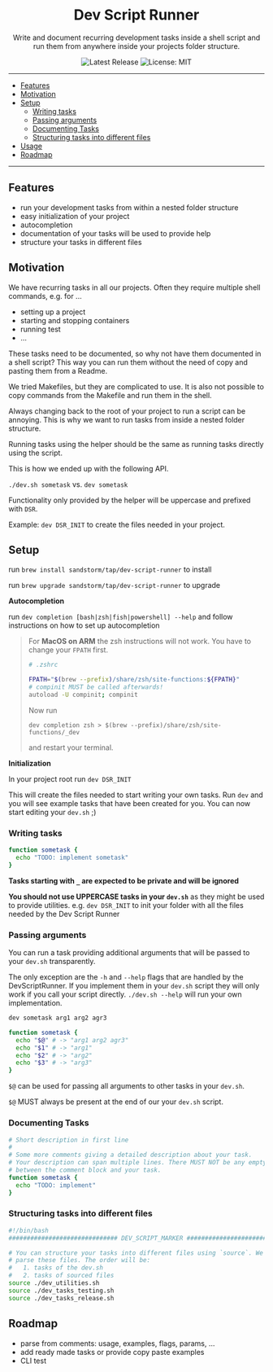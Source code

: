 <h1 align="center">Dev Script Runner</h1>
<p align="center">Write and document recurring development tasks inside a shell script and run them from anywhere inside your projects folder structure.</p>

<p align="center">

<a style="text-decoration: none" href="https://github.com/sandstorm/dev-script-runner/releases">
<img src="https://img.shields.io/github/v/release/sandstorm/dev-script-runner?style=flat-square" alt="Latest Release">
</a>

<a style="text-decoration: none" href="https://opensource.org/licenses/MIT">
<img src="https://img.shields.io/badge/License-MIT-yellow.svg?style=flat-square" alt="License: MIT">
</a>

</p>

----

* [Features](#features)
* [Motivation](#motivation)
* [Setup](#setup)
  * [Writing tasks](#writing-tasks)
  * [Passing arguments](#passing-arguments)
  * [Documenting Tasks](#documenting-tasks)
  * [Structuring tasks into different files](#structuring-tasks-into-different-files)
* [Usage](#usage)
* [Roadmap](#roadmap)

----

## Features

* run your development tasks from within a nested folder structure
* easy initialization of your project
* autocompletion
* documentation of your tasks will be used to provide help
* structure your tasks in different files

## Motivation

We have recurring tasks in all our projects. Often they require multiple shell commands, e.g. for ...

* setting up a project
* starting and stopping containers
* running test
* ...

These tasks need to be documented, so why not have them documented in a shell script?
This way you can run them without the need of copy and pasting them from a Readme.

We tried Makefiles, but they are complicated to use. It is also not possible to copy commands 
from the Makefile and run them in the shell.

Always changing back to the root of your project to run a script can be annoying. This is why we want 
to run tasks from inside a nested folder structure.

Running tasks using the helper should be the same as running tasks directly using the script.

This is how we ended up with the following API.

`./dev.sh sometask` vs. `dev sometask`

Functionality only provided by the helper will be uppercase and prefixed with `DSR`.

Example: `dev DSR_INIT` to create the files needed in your project.

## Setup

run `brew install sandstorm/tap/dev-script-runner` to install

run `brew upgrade sandstorm/tap/dev-script-runner` to upgrade

**Autocompletion**

run `dev completion [bash|zsh|fish|powershell] --help` and follow instructions on how to set up autocompletion

> For **MacOS on ARM** the zsh instructions will not work. You have to change your `FPATH` first.
>
> ```bash
> # .zshrc
> 
> FPATH="$(brew --prefix)/share/zsh/site-functions:${FPATH}"
> # compinit MUST be called afterwards!
> autoload -U compinit; compinit
> ```
> Now run 
> 
> ```
> dev completion zsh > $(brew --prefix)/share/zsh/site-functions/_dev
> ```
> 
> and restart your terminal.

**Initialization**

In your project root run `dev DSR_INIT`

This will create the files needed to start writing your own tasks. Run `dev` and you will see
example tasks that have been created for you. You can now start editing your `dev.sh` ;)

### Writing tasks

```bash
function sometask {
  echo "TODO: implement sometask"
}
```
**Tasks starting with `_` are expected to be private and will be ignored**

**You should not use UPPERCASE tasks in your `dev.sh`** as they might be used to provide
utilities. e.g. `dev DSR_INIT` to init your folder with all the files needed by the 
Dev Script Runner

### Passing arguments

You can run a task providing additional arguments that will be passed to your `dev.sh`
transparently. 

The only exception are the `-h` and `--help` flags that are handled by the DevScriptRunner.
If you implement them in your `dev.sh` script they will only work if you call your script
directly. `./dev.sh --help` will run your own implementation.

```bash
dev sometask arg1 arg2 agr3
```

```bash
function sometask {
  echo "$@" # -> "arg1 arg2 agr3"
  echo "$1" # -> "arg1"
  echo "$2" # -> "arg2"
  echo "$3" # -> "arg3"
}
```

`$@` can be used for passing all arguments to other tasks in your `dev.sh`.

`$@` MUST always be present at the end of our your `dev.sh` script.

### Documenting Tasks

```bash
# Short description in first line
#
# Some more comments giving a detailed description about your task.
# Your description can span multiple lines. There MUST NOT be any empty lines 
# between the comment block and your task.
function sometask {
  echo "TODO: implement"
}
```

### Structuring tasks into different files

```bash
#!/bin/bash
############################## DEV_SCRIPT_MARKER ##############################

# You can structure your tasks into different files using `source`. We will also
# parse these files. The order will be: 
#   1. tasks of the dev.sh
#   2. tasks of sourced files
source ./dev_utilities.sh
source ./dev_tasks_testing.sh
source ./dev_tasks_release.sh
```

## Roadmap

* parse from comments: usage, examples, flags, params, ...
* add ready made tasks or provide copy paste examples
* CLI test
